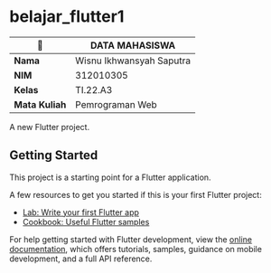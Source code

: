 # belajar_flutter1

| 🐻 | DATA MAHASISWA |
| -------- | --- |
| **Nama** | Wisnu Ikhwansyah Saputra|
| **NIM** | 312010305 |
| **Kelas** | TI.22.A3 |
| **Mata Kuliah** | Pemrograman Web |

A new Flutter project.

## Getting Started

This project is a starting point for a Flutter application.

A few resources to get you started if this is your first Flutter project:

- [Lab: Write your first Flutter app](https://docs.flutter.dev/get-started/codelab)
- [Cookbook: Useful Flutter samples](https://docs.flutter.dev/cookbook)

For help getting started with Flutter development, view the
[online documentation](https://docs.flutter.dev/), which offers tutorials,
samples, guidance on mobile development, and a full API reference.
